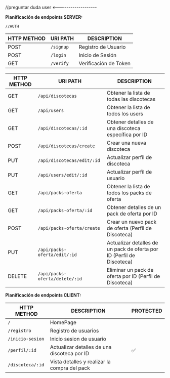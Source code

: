 
//preguntar duda user   <-------------------

**Planificación de endpoints SERVER:** 


    //AUTH

| HTTP METHOD | URI PATH             | DESCRIPTION           |
|-------------|----------------------|-----------------------|
| POST        | `/signup`            | Registro de Usuario   |
| POST        | `/login`             | Inicio de Sesión      |
| GET         | `/verify`            | Verificación de Token | 


| HTTP METHOD   | URI PATH                       | DESCRIPTION                                                           |  
|---------------|--------------------------------|-----------------------------------------------------------------------|
| GET           | `/api/discotecas`              | Obtener la lista de todas las discotecas                              |
| GET           | `/api/users`                   | Obtener la lista de todos los users                                   |
| GET           | `/api/discotecas/:id`          | Obtener detalles de una discoteca específica por ID                   |
| POST          | `/api/discotecas/create`       | Crear una nueva discoteca                                             |
| PUT           | `/api/discotecas/edit/:id`     | Actualizar perfil de discoteca                                        |
| PUT           | `/api/users/edit/:id`          | Actualizar perfil de usuario                                          |
| GET           | `/api/packs-oferta`            | Obtener la lista de todos los packs de oferta                         |
| GET           | `/api/packs-oferta/:id`        | Obtener detalles de un pack de oferta por ID                          |
| POST          | `/api/packs-oferta/create`     | Crear un nuevo pack de oferta (Perfil de Discoteca)                   |
| PUT           | `/api/packs-oferta/edit/:id`   | Actualizar detalles de un pack de oferta por ID (Perfil de Discoteca) |
| DELETE        | `/api/packs-oferta/delete/:id` | Eliminar un pack de oferta por ID (Perfil de Discoteca)               |


**Planificación de endpoints CLIENT:** 


| HTTP METHOD       |  DESCRIPTION                                         |  PROTECTED |   
|-------------------|------------------------------------------------------|------------|
| `/`               | HomePage                                             |            |   
| `/registro`       | Registro de usuarios                                 |            |   
| `/inicio-sesion`  | Inicio sesion de usuario                             |            |   
| `/perfil/:id`     | Actualizar detalles de una discoteca por ID          |     ✅     |   
| `/discoteca/:id`  | Vista detalles y realizar la compra del pack         |            |   





